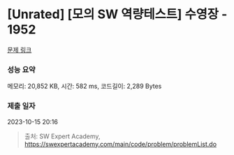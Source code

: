 # [Unrated] [모의 SW 역량테스트] 수영장 - 1952 

[문제 링크](https://swexpertacademy.com/main/code/problem/problemDetail.do?contestProbId=AV5PpFQaAQMDFAUq) 

### 성능 요약

메모리: 20,852 KB, 시간: 582 ms, 코드길이: 2,289 Bytes

### 제출 일자

2023-10-15 20:16



> 출처: SW Expert Academy, https://swexpertacademy.com/main/code/problem/problemList.do